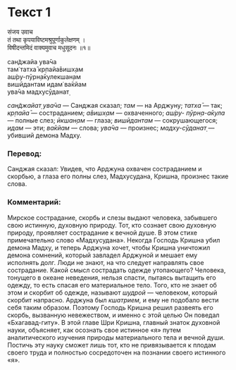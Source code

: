 # Текст 1

संजय उवाच  
तं तथा कृपयाविष्टमश्रुपूर्णाकुलेक्षणम् ।  
विषीदन्तमिदं वाक्यमुवाच मधुसूदनः ॥१॥

сан̃джайа ува̄ча  
там̇ татха̄ кр̣пайа̄вишх̣ам  
аш́ру-пӯрн̣а̄кулекшан̣ам  
вишӣдантам идам̇ ва̄кйам  
ува̄ча мадхусӯданат̣

_сан̃джайат̣ ува̄ча_ — Санджая сказал; _там_ — на Арджуну; _татха̄_ — так; _кр̣пайа̄_ — состраданием; _а̄вишх̣ам_ — охваченного; _аш́ру- пӯрн̣а-а̄кула_ — полные слез; _ӣкшан̣ам_ — глаза; _вишӣдантам_ — сокрушающегося; _идам_ — эти; _ва̄кйам_ — слова; _ува̄ча_ — произнес; _мадху-сӯданат̣_ — убивший демона Мадху.

### Перевод:

Санджая сказал: Увидев, что Арджуна охвачен состраданием и скорбью, а глаза его полны слез, Мадхусудана, Кришна, произнес такие слова.

### Комментарий:

Мирское сострадание, скорбь и слезы выдают человека, забывшего свою истинную, духовную природу. Тот, кто сознает свою духовную природу, проявляет сострадание к вечной душе. В этом стихе примечательно слово «Мадхусудана». Некогда Господь Кришна убил демона Мадху, и теперь Арджуна хочет, чтобы Кришна уничтожил демона сомнений, который завладел Арджуной и мешает ему исполнять долг. Люди не знают, на что следует направлять свое сострадание. Какой смысл сострадать одежде утопающего? Человека, тонущего в океане неведения, нельзя спасти, пытаясь вытащить его одежду, то есть спасая его материальное тело. Того, кто не знает об этом и скорбит об одежде, называют _шудрой_ — человеком, который скорбит напрасно. Арджуна был _кшатрием,_ и ему не подобало вести себя таким образом. Поэтому Господь Кришна решил развеять его скорбь, вызванную невежеством, и именно с этой целью Он поведал «Бхагавад-гиту». В этой главе Шри Кришна, главный знаток духовной науки, объясняет, как осознать свое истинное «я» путем аналитического изучения природы материального тела и вечной души. Постичь эту науку сможет лишь тот, кто не привязывается к плодам своего труда и полностью сосредоточен на познании своего истинного «я».